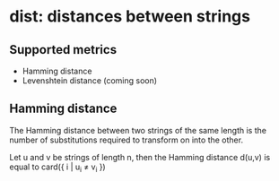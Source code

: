 # dist: distances between strings

## Supported metrics
 - Hamming distance
 - Levenshtein distance (coming soon)

## Hamming distance

The Hamming distance between two strings of the same length is the number of substitutions required to transform on into the other.

Let u and v be strings of length n, then the Hamming distance d(u,v) is equal to card({ i | u<sub>i</sub> ≠ v<sub>i</sub> })


